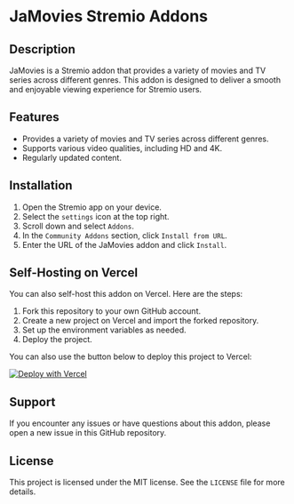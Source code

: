 # JaMovies Stremio Addons

## Description

JaMovies is a Stremio addon that provides a variety of movies and TV series across different genres. This addon is designed to deliver a smooth and enjoyable viewing experience for Stremio users.

## Features

- Provides a variety of movies and TV series across different genres.
- Supports various video qualities, including HD and 4K.
- Regularly updated content.

## Installation

1. Open the Stremio app on your device.
2. Select the `settings` icon at the top right.
3. Scroll down and select `Addons`.
4. In the `Community Addons` section, click `Install from URL`.
5. Enter the URL of the JaMovies addon and click `Install`.

## Self-Hosting on Vercel

You can also self-host this addon on Vercel. Here are the steps:

1. Fork this repository to your own GitHub account.
2. Create a new project on Vercel and import the forked repository.
3. Set up the environment variables as needed.
4. Deploy the project.

You can also use the button below to deploy this project to Vercel:

[![Deploy with Vercel](https://vercel.com/button)](https://vercel.com/new/clone?repository-url=https://github.com/ejatapibeda/JaMovies.git)


## Support

If you encounter any issues or have questions about this addon, please open a new issue in this GitHub repository.

## License

This project is licensed under the MIT license. See the `LICENSE` file for more details.
